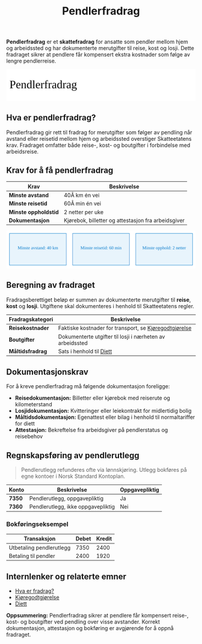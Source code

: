 ﻿---
title: "Pendlerfradrag"
meta_title: "Pendlerfradrag"
meta_description: '**Pendlerfradrag** er et **skattefradrag** for ansatte som pendler mellom hjem og arbeidssted og har dokumenterte merutgifter til reise, kost og losji. Dette fr...'
slug: pendlerfradrag
type: blog
layout: pages/single
---

**Pendlerfradrag** er et **skattefradrag** for ansatte som pendler mellom hjem og arbeidssted og har dokumenterte merutgifter til reise, kost og losji. Dette fradraget sikrer at pendlere får kompensert ekstra kostnader som følge av lengre pendlerreise.

![Oversikt over Pendlerfradrag](pendlerfradrag-image.svg)

## Hva er pendlerfradrag?

Pendlerfradrag gir rett til fradrag for merutgifter som følger av pendling når avstand eller reisetid mellom hjem og arbeidssted overstiger Skatteetatens krav. Fradraget omfatter både reise-, kost- og boutgifter i forbindelse med arbeidsreise.

## Krav for å få pendlerfradrag

| Krav               | Beskrivelse                                         |
|--------------------|-----------------------------------------------------|
| **Minste avstand** | 40Â km én vei                                        |
| **Minste reisetid**| 60Â min én vei                                       |
| **Minste oppholdstid** | 2 netter per uke                                 |
| **Dokumentasjon**  | Kjørebok, billetter og attestasjon fra arbeidsgiver |

![Krav for Pendlerfradrag](pendlerfradrag-satser.svg)

## Beregning av fradraget

Fradragsberettiget beløp er summen av dokumenterte merutgifter til **reise**, **kost** og **losji**. Utgiftene skal dokumenteres i henhold til Skatteetatens regler.

| Fradragskategori | Beskrivelse                                                                    |
|------------------|--------------------------------------------------------------------------------|
| **Reisekostnader**| Faktiske kostnader for transport, se [Kjøregodtgjørelse](/blogs/regnskap/kjoregodtgjorelse "Kjøregodtgjørelse i regnskap: Guide til satser, regler og dokumentasjon") |
| **Boutgifter**    | Dokumenterte utgifter til losji i nærheten av arbeidssted                     |
| **Måltidsfradrag**| Sats i henhold til [Diett](/blogs/regnskap/diett "Diett i regnskap: Guide til normaltariffer, regler og regnskapsføring")         |

## Dokumentasjonskrav

For å kreve pendlerfradrag må følgende dokumentasjon foreligge:

* **Reisedokumentasjon:** Billetter eller kjørebok med reiserute og kilometerstand
* **Losjidokumentasjon:** Kvitteringer eller leiekontrakt for midlertidig bolig
* **Måltidsdokumentasjon:** Egenattest eller bilag i henhold til normaltariffer for diett
* **Attestasjon:** Bekreftelse fra arbeidsgiver på pendlerstatus og reisebehov

## Regnskapsføring av pendlerutlegg

> Pendlerutlegg refunderes ofte via lønnskjøring. Utlegg bokføres på egne kontoer i Norsk Standard Kontoplan.

| Konto    | Beskrivelse                       | Oppgavepliktig |
|----------|-----------------------------------|----------------|
| **7350** | Pendlerutlegg, oppgavepliktig     | Ja             |
| **7360** | Pendlerutlegg, ikke oppgavepliktig| Nei            |

### Bokføringseksempel

| Transaksjon                      | Debet                         | Kredit                       |
|----------------------------------|-------------------------------|------------------------------|
| Utbetaling pendlerutlegg         | 7350                          | 2400                         |
| Betaling til pendler             | 2400                          | 1920                         |

## Internlenker og relaterte emner

* [Hva er fradrag?](/blogs/regnskap/hva-er-fradrag "Hva er fradrag i regnskap? Komplett Guide til Skattefradrag og Regnskapsføring")
* [Kjøregodtgjørelse](/blogs/regnskap/kjoregodtgjorelse "Kjøregodtgjørelse i regnskap: Guide til satser, regler og dokumentasjon")
* [Diett](/blogs/regnskap/diett "Diett i regnskap: Guide til normaltariffer, regler og regnskapsføring")

**Oppsummering:** Pendlerfradrag sikrer at pendlere får kompensert reise-, kost- og boutgifter ved pendling over visse avstander. Korrekt dokumentasjon, attestasjon og bokføring er avgjørende for å oppnå fradraget.











